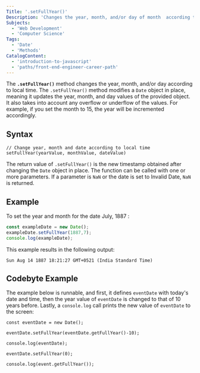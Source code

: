 ```yaml
---
Title: '.setFullYear()'
Description: 'Changes the year, month, and/or day of month  according to local time.'
Subjects:
  - 'Web Development'
  - 'Computer Science'
Tags:
  - 'Date'
  - 'Methods'
CatalogContent:
  - 'introduction-to-javascript'
  - 'paths/front-end-engineer-career-path'
---
```


The **`.setFullYear()`** method changes the year, month, and/or day according to local time. The `.setFullYear()` method modifies a `Date` object in place, meaning it updates the year, month, and day values of the provided object. It also takes into account any overflow or underflow of the values. For example, if you set the month to 15, the year will be incremented accordingly.

## Syntax

```shell
// Change year, month and date according to local time
setFullYear(yearValue, monthValue, dateValue)

```

The return value of `.setFullYear()` is the new timestamp obtained after changing the `Date` object in place. The function can be called with one or more parameters. If a parameter is `NaN` or the date is set to Invalid Date, `NaN` is returned.

## Example

To set the year and month for the date July, 1887 :

```js
const exampleDate = new Date();
exampleDate.setFullYear(1887,7);
console.log(exampleDate);
```

This example results in the following output:

```shell
Sun Aug 14 1887 18:21:27 GMT+0521 (India Standard Time)
```

## Codebyte Example

The example below is runnable, and first, it defines `eventDate` with today's date and time, then the year value of `eventDate` is changed to that of 10 years before. Lastly, a `console.log` call prints the new value of `eventDate` to the screen:

```codebyte/javascript
const eventDate = new Date();

eventDate.setFullYear(eventDate.getFullYear()-10);

console.log(eventDate);

eventDate.setFullYear(0);

console.log(event.getFullYear());
```
